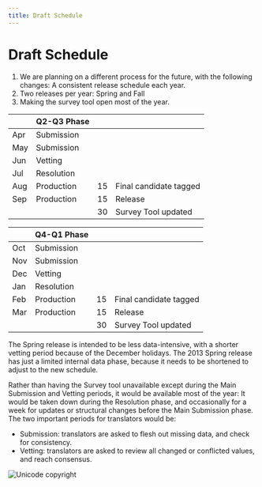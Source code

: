 ```yaml
---
title: Draft Schedule
---
```


# Draft Schedule

1.  We are planning on a different process for the future, with the following changes: A consistent release schedule each year.
2.  Two releases per year: Spring and Fall
3.  Making the survey tool open most of the year.

|  | Q2-Q3 Phase |  |  |
|---|---|---|---|
| Apr | Submission |  |  |
| May | Submission |  |  |
| Jun | Vetting |  |  |
| Jul | Resolution |  |  |
| Aug | Production | 15 | Final candidate tagged |
| Sep | Production | 15 | Release |
|  |  | 30 | Survey Tool updated |

|  | Q4-Q1 Phase |  |  |
|---|---|---|---|
| Oct | Submission |  |  |
| Nov | Submission |  |  |
| Dec | Vetting |  |  |
| Jan | Resolution |  |  |
| Feb | Production | 15 | Final candidate tagged |
| Mar | Production | 15 | Release |
|  |  | 30 | Survey Tool updated |
        

The Spring release is intended to be less data-intensive, with a shorter vetting period because of the December holidays. The 2013 Spring release has just a limited internal data phase, because it needs to be shortened to adjust to the new schedule.

Rather than having the Survey tool unavailable except during the Main Submission and Vetting periods, it would be available most of the year: It would be taken down during the Resolution phase, and occasionally for a week for updates or structural changes before the Main Submission phase. The two important periods for translators would be:

-   Submission: translators are asked to flesh out missing data, and check for consistency. 
-   Vetting: translators are asked to review all changed or conflicted values, and reach consensus.

![Unicode copyright](https://www.unicode.org/img/hb_notice.gif)